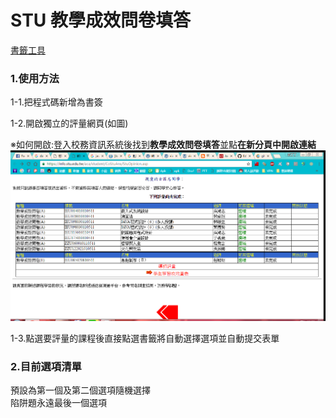 # STU 教學成效問卷填答
[書籤工具](https://github.com/Kutinging/STU/blob/master/%E6%95%99%E5%AD%B8%E6%88%90%E6%95%88%E5%95%8F%E5%8D%B7%E5%A1%AB%E7%AD%94/JavaScript.txt "前往複製")  

### 1.使用方法


1-1.把程式碼新增為書簽  

1-2.開啟獨立的評量網頁(如圖)  


※如何開啟:登入校務資訊系統後找到<strong>教學成效問卷填答</strong>並點<strong>在新分頁中開啟連結</strong>
![image](https://github.com/Kutinging/STU/raw/master/imgs/CoStuAns.png)

1-3.點選要評量的課程後直接點選書籤將自動選擇選項並自動提交表單  
### 2.目前選項清單
預設為第一個及第二個選項隨機選擇<br/>
陷阱題永遠最後一個選項
